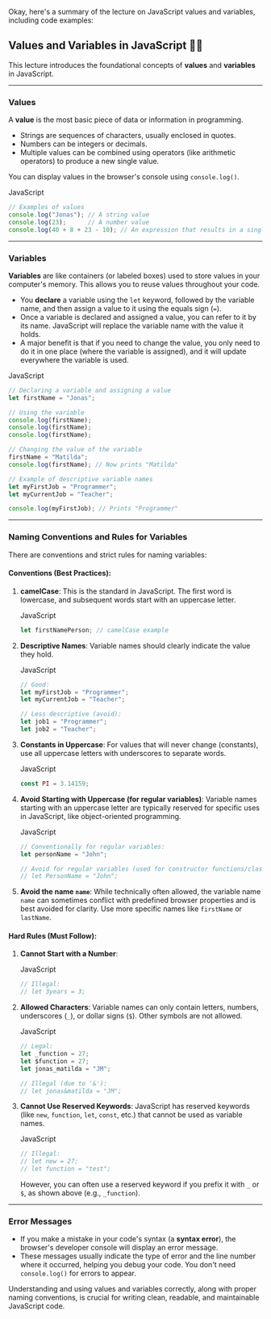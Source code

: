 Okay, here's a summary of the lecture on JavaScript values and variables, including code examples:

## Values and Variables in JavaScript 🧑‍💻

This lecture introduces the foundational concepts of **values** and **variables** in JavaScript.

---

### Values

A **value** is the most basic piece of data or information in programming.

- Strings are sequences of characters, usually enclosed in quotes.
- Numbers can be integers or decimals.
- Multiple values can be combined using operators (like arithmetic operators) to produce a new single value.

You can display values in the browser's console using `console.log()`.

JavaScript

```JavaScript
// Examples of values
console.log("Jonas"); // A string value
console.log(23);      // A number value
console.log(40 + 8 + 23 - 10); // An expression that results in a single value (61)
```

---

### Variables

**Variables** are like containers (or labeled boxes) used to store values in your computer's memory. This allows you to reuse values throughout your code.

- You **declare** a variable using the `let` keyword, followed by the variable name, and then assign a value to it using the equals sign (`=`).
- Once a variable is declared and assigned a value, you can refer to it by its name. JavaScript will replace the variable name with the value it holds.
- A major benefit is that if you need to change the value, you only need to do it in one place (where the variable is assigned), and it will update everywhere the variable is used.

JavaScript

```JavaScript
// Declaring a variable and assigning a value
let firstName = "Jonas";

// Using the variable
console.log(firstName);
console.log(firstName);
console.log(firstName);

// Changing the value of the variable
firstName = "Matilda";
console.log(firstName); // Now prints "Matilda"

// Example of descriptive variable names
let myFirstJob = "Programmer";
let myCurrentJob = "Teacher";

console.log(myFirstJob); // Prints "Programmer"
```

---

### Naming Conventions and Rules for Variables

There are conventions and strict rules for naming variables:

#### Conventions (Best Practices):

1. **camelCase**: This is the standard in JavaScript. The first word is lowercase, and subsequent words start with an uppercase letter.
    
    JavaScript
    
    ```JavaScript
    let firstNamePerson; // camelCase example
    ```
    
2. **Descriptive Names**: Variable names should clearly indicate the value they hold.
    
    JavaScript
    
    ```JavaScript
    // Good:
    let myFirstJob = "Programmer";
    let myCurrentJob = "Teacher";
    
    // Less descriptive (avoid):
    let job1 = "Programmer";
    let job2 = "Teacher";
    ```
    
3. **Constants in Uppercase**: For values that will never change (constants), use all uppercase letters with underscores to separate words.
    
    JavaScript
    
    ```JavaScript
    const PI = 3.14159;
    ```
    
4. **Avoid Starting with Uppercase (for regular variables)**: Variable names starting with an uppercase letter are typically reserved for specific uses in JavaScript, like object-oriented programming.
    
    JavaScript
    
    ```JavaScript
    // Conventionally for regular variables:
    let personName = "John";
    
    // Avoid for regular variables (used for constructor functions/classes):
    // let PersonName = "John";
    ```
    
5. **Avoid the name `name`**: While technically often allowed, the variable name `name` can sometimes conflict with predefined browser properties and is best avoided for clarity. Use more specific names like `firstName` or `lastName`.

#### Hard Rules (Must Follow):

1. **Cannot Start with a Number**:
    
    JavaScript
    
    ```JavaScript
    // Illegal:
    // let 3years = 3;
    ```
    
2. **Allowed Characters**: Variable names can only contain letters, numbers, underscores (`_`), or dollar signs (`$`). Other symbols are not allowed.
    
    JavaScript
    
    ```JavaScript
    // Legal:
    let _function = 27;
    let $function = 27;
    let jonas_matilda = "JM";
    
    // Illegal (due to '&'):
    // let jonas&matilda = "JM";
    ```
    
3. **Cannot Use Reserved Keywords**: JavaScript has reserved keywords (like `new`, `function`, `let`, `const`, etc.) that cannot be used as variable names.
    
    JavaScript
    
    ```JavaScript
    // Illegal:
    // let new = 27;
    // let function = "test";
    ```
    
    However, you can often use a reserved keyword if you prefix it with `_` or `$`, as shown above (e.g., `_function`).

---

### Error Messages

- If you make a mistake in your code's syntax (a **syntax error**), the browser's developer console will display an error message.
- These messages usually indicate the type of error and the line number where it occurred, helping you debug your code. You don't need `console.log()` for errors to appear.

Understanding and using values and variables correctly, along with proper naming conventions, is crucial for writing clean, readable, and maintainable JavaScript code.